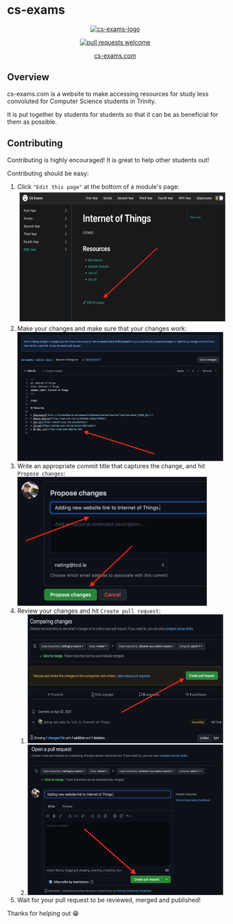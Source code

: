 # cs-exams

<p align="center">
	<a alt="cs-exams logo" href="https://cs-exams.com">
  <img alt="cs-exams-logo" src="https://cs-exams.com/img/logo.svg" width="200"><a/>
</p>

<p align="center">
<a href="http://makeapullrequest.com"><img alt="pull requests welcome" src="https://img.shields.io/badge/pull%20requests-welcome-brightgreen.svg"><a/>
</p>

<p align="center">
  <a href="https://cs-exams.com">cs-exams.com<a/>
</p>

## Overview

cs-exams.com is a website to make accessing resources for study less convoluted for Computer Science students in Trinity.

It is put together by students for students so that it can be as beneficial for them as possible.

## Contributing

Contributing is highly encouraged! It is great to help other students out!

Contributing should be easy:
1. Click `"Edit this page"` at the bottom of a module's page:<br><img alt="edit button example" src="./assets/images/edit-button-example.png" height="300" style="border: 5px solid white;"/>
2. Make your changes and make sure that your changes work:<br><img alt="making changes example" src="./assets/images/edit-page-example.png" height="300"/>
3. Write an appropriate commit title that captures the change, and hit `Propose changes`:<br><img alt="appropriate commit title example" src="./assets/images/commit-message-example.png" height="300"/>
4. Review your changes and hit `Create pull request`:  
	1. <img alt="creating pull request step 0" src="./assets/images/create-pull-request-example-0.png" height="300"/>
	2.  <img alt="creating pull request step 1" src="./assets/images/create-pull-request-example-1.png" height="350"/>
5. Wait for your pull request to be reviewed, merged and published!

Thanks for helping out 😁

